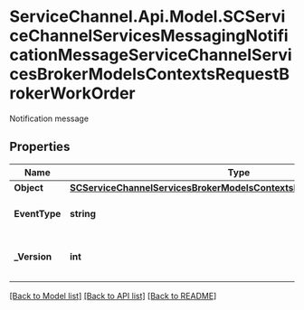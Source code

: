 # ServiceChannel.Api.Model.SCServiceChannelServicesMessagingNotificationMessageServiceChannelServicesBrokerModelsContextsRequestBrokerWorkOrder
Notification message

## Properties

Name | Type | Description | Notes
------------ | ------------- | ------------- | -------------
**Object** | [**SCServiceChannelServicesBrokerModelsContextsRequestBrokerWorkOrder**](SCServiceChannelServicesBrokerModelsContextsRequestBrokerWorkOrder.md) |  | [optional] 
**EventType** | **string** | Notification message event type | [optional] 
**_Version** | **int** | Notification message format version | [optional] 

[[Back to Model list]](../README.md#documentation-for-models) [[Back to API list]](../README.md#documentation-for-api-endpoints) [[Back to README]](../README.md)

